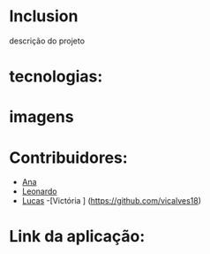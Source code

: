 # Inclusion

descrição do projeto

# tecnologias:

# imagens

# Contribuidores: 

  - [Ana](https://github.com/crisraele)
  - [Leonardo](https://github.com/leonardoemerson)
  - [Lucas](https://github.com/Lucas-Braz7x)
  -[Victória ] (https://github.com/vicalves18)
  
# Link da aplicação:
